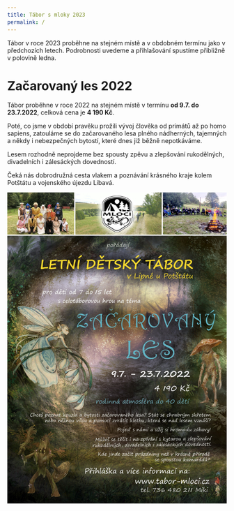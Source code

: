 ```yaml
---
title: Tábor s mloky 2023
permalink: /
---
```



Tábor v roce 2023 proběhne na stejném místě a v obdobném termínu jako v předchozích letech. Podrobnosti uvedeme a přihlašování spustíme přibližně v polovině ledna.


# Začarovaný les 2022


Tábor proběhne v roce 2022 na stejném místě v termínu
**od 9.7. do 23.7.2022**, celková cena je **4 190 Kč**.

Poté, co jsme v období pravěku prožili vývoj člověka od primátů až
po homo sapiens, zatouláme se do začarovaného lesa plného
nádherných, tajemných a někdy i nebezpečných bytostí,
které dnes již běžně nepotkáváme.

Lesem rozhodně neprojdeme bez spousty zpěvu a zlepšování
rukodělných, divadelních i zálesáckých dovedností.

Čeká nás dobrodružná cesta vlakem a poznávání krásného kraje kolem
Potštátu a vojenského újezdu Libavá.

<a href="/assets/img/2022/00.jpg" >
  <img class="" src="/assets/img/2022/00.jpg" />
</a>

